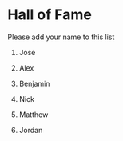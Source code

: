 # Hall of Fame
Please add your name to this list

1. Jose
2. Alex
3. Benjamin
4. Nick
5. Matthew

6. Jordan
